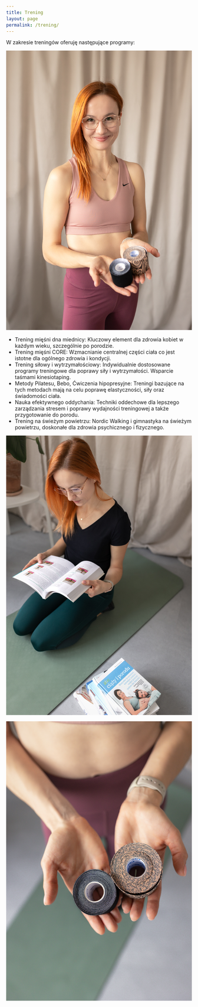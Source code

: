 ```yaml
---
title: Trening
layout: page
permalink: /trening/
---
```


W zakresie treningów oferuję następujące programy:

![](/images/trening.jpg)

- Trening mięśni dna miednicy: Kluczowy element dla zdrowia kobiet w każdym wieku, szczególnie po porodzie.
- Trening mięśni CORE: Wzmacnianie centralnej części ciała co jest istotne dla ogólnego zdrowia i kondycji.
- Trening siłowy i wytrzymałościowy: Indywidualnie dostosowane programy treningowe dla poprawy siły i wytrzymałości. Wsparcie taśmami kinesiotaping.
- Metody Pilatesu, Bebo, Ćwiczenia hipopresyjne: Treningi bazujące na tych metodach mają na celu poprawę elastyczności, siły oraz świadomości ciała. 
- Nauka efektywnego oddychania: Techniki oddechowe dla lepszego zarządzania stresem i poprawy wydajności treningowej a także przygotowanie do porodu.
- Trening na świeżym powietrzu: Nordic Walking i gimnastyka na świeżym powietrzu, doskonałe dla zdrowia psychicznego i fizycznego. 

![](/images/ksiazka.jpg)

![](/images/tasmy.jpg)
